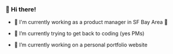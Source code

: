 ### 👋 Hi there! 
- 📍 I'm currently working as a product manager in SF Bay Area 🌁

- 🔭 I’m currently trying to get back to coding (yes PMs)

- 🌱 I’m currently working on a personal portfolio website

<!--
**luhangsnn/luhangsnn** is a ✨ _special_ ✨ repository because its `README.md` (this file) appears on your GitHub profile.
Here are some ideas to get you started:
- 👯 I’m looking to collaborate on ...
- 🤔 I’m looking for help with ...
- 💬 Ask me about ...
- 📫 How to reach me: ...
- 😄 Pronouns: ...
- ⚡ Fun fact: ...
-->

